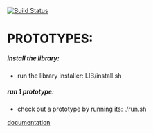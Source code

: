 [![Build Status](https://travis-ci.org/brownman/prototypes.svg?branch=develop)](https://travis-ci.org/brownman/prototypes)


PROTOTYPES:
===

##### install the library:
- run the library installer: LIB/install.sh

##### run 1 prototype:
- check out a prototype by running its: ./run.sh 

[documentation]( http://brownman.github.io/do_for_others_first_gitbook/my_products/README.html )

